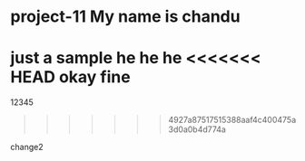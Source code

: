 # project-11 My name is chandu 
just a sample he he he
<<<<<<< HEAD
okay fine
=======


12345
>>>>>>> 4927a87517515388aaf4c400475a3d0a0b4d774a

change2
